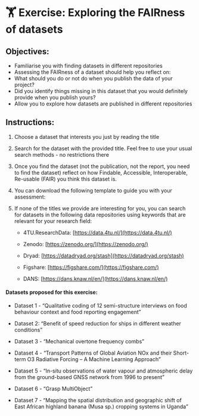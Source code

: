 # 🏋️ Exercise: Exploring the FAIRness of datasets

## Objectives:

-   Familiarise you with finding datasets in different repositories
-   Assessing the FAIRness of a dataset should help you reflect on:
-   What should you do or not do when you publish the data of your project? 
-   Did you identify things missing in this dataset that you would definitely provide when you publish yours?
-   Allow you to explore how datasets are published in different repositories
    
## Instructions:

1.  Choose a dataset that interests you just by reading the title
    
2.  Search for the dataset with the provided title. Feel free to use your usual search methods - no restrictions there
    
3.  Once you find the dataset (not the publication, not the report, you need to find the dataset) reflect on how Findable, Accessible, Interoperable, Re-usable (FAIR) you think this dataset is.
    
4.  You can download the following template to guide you with your assessment:
    
5.  If none of the titles we provide are interesting for you, you can search for datasets in the following data repositories using keywords that are relevant for your research field:
    

	- 4TU.ResearchData: [https://data.4tu.nl/](https://data.4tu.nl/)
    
	- Zenodo: [https://zenodo.org/](https://zenodo.org/)
    
	-  Dryad: [https://datadryad.org/stash](https://datadryad.org/stash)
    
	-  Figshare: [https://figshare.com/](https://figshare.com/)
    
	- DANS: [https://dans.knaw.nl/en/](https://dans.knaw.nl/en/)

#### Datasets proposed for this exercise:

-   Dataset 1 - “Qualitative coding of 12 semi-structure interviews on food behaviour context and food reporting engagement”
    
-   Dataset 2: “Benefit of speed reduction for ships in different weather conditions”
    
-   Dataset 3 - “Mechanical overtone frequency combs”
    
-   Dataset 4 - “Transport Patterns of Global Aviation NOx and their Short-term O3 Radiative Forcing – A Machine Learning Approach”
    
-   Dataset 5 - “In-situ observations of water vapour and atmospheric delay from the ground-based GNSS network from 1996 to present”
    
-   Dataset 6 - “Grasp MultiObject”
    
-   Dataset 7 - “Mapping the spatial distribution and geographic shift of East African highland banana (Musa sp.) cropping systems in Uganda” 